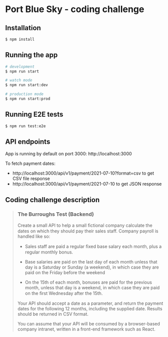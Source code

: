 # Port Blue Sky - coding challenge

## Installation

```bash
$ npm install
```

## Running the app

```bash
# development
$ npm run start

# watch mode
$ npm run start:dev

# production mode
$ npm run start:prod
```

## Running E2E tests

```bash
$ npm run test:e2e
```

## API endpoints

App is running by default on port 3000: http://localhost:3000

To fetch payment dates:

- http://localhost:3000/api/v1/payment/2021-07-10?format=csv to get CSV file response
- http://localhost:3000/api/v1/payment/2021-07-10 to get JSON response

## Coding challenge description

> ### The Burroughs Test (Backend)
>
> Create a small API to help a small ﬁctional company calculate the dates on which they should pay their sales staff. Company payroll is handled like so:
>
> - Sales staff are paid a regular ﬁxed base salary each month, plus a regular monthly bonus.
>
> - Base salaries are paid on the last day of each month unless that day is a Saturday or Sunday (a weekend), in which case they are paid on the Friday before the weekend
>
> - On the 15th of each month, bonuses are paid for the previous month, unless that day is a weekend, in which case they are paid on the ﬁrst Wednesday after the 15th.
>
> Your API should accept a date as a parameter, and return the payment dates for the following 12 months, including the supplied date. Results should be returned in CSV format.
>
> You can assume that your API will be consumed by a browser-based company intranet, written in a front-end framework such as React.
